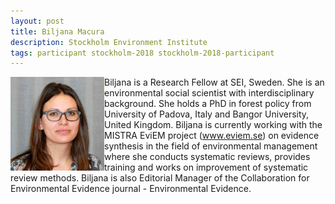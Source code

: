 ```yaml
---
layout: post
title: Biljana Macura
description: Stockholm Environment Institute
tags: participant stockholm-2018 stockholm-2018-participant
---
```

<img align="left" width="150" height="150" src="/assets/people/macura_biljana.jpg" alt="Biljana Macura"/>Biljana is a Research Fellow at SEI, Sweden. She is an environmental social scientist with interdisciplinary background. She holds a PhD in forest policy from University of Padova, Italy and Bangor University, United Kingdom. Biljana is currently working with the MISTRA EviEM project (<a href="http://www.eviem.se" target="_blank" rel="noopener">www.eviem.se</a>) on evidence synthesis in the field of environmental management where she conducts systematic reviews, provides training and works on improvement of systematic review methods. Biljana is also Editorial Manager of the Collaboration for Environmental Evidence journal - Environmental Evidence.  

<a href="https://twitter.com/macurab" title="Twitter" target="_blank"
rel="noopener">
  <i class="fa fa-twitter fa-2x" style="color:#4FB3A9"></i>
</a>